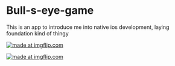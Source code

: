 # Bull-s-eye-game
This is an app to introduce me into native ios development, laying foundation kind of thingy

<a href="https://imgflip.com/gif/3nf5ta"><img src="https://i.imgflip.com/3nf5ta.gif" title="made at imgflip.com"/></a>

<a href="https://imgflip.com/gif/3nf5z0"><img src="https://i.imgflip.com/3nf5z0.gif" title="made at imgflip.com"/></a>
